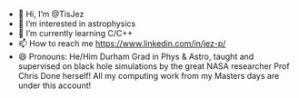 - 👋 Hi, I’m @TisJez
- 👀 I’m interested in astrophysics
- 🌱 I’m currently learning C/C++
- 📫 How to reach me https://www.linkedin.com/in/jez-p/
- 😄 Pronouns: He/Him
  Durham Grad in Phys & Astro, taught and supervised on black hole simulations by the great NASA researcher Prof Chris Done herself!
  All my computing work from my Masters days are under this account!

<!---
TisJez/TisJez is a ✨ special ✨ repository because its `README.md` (this file) appears on your GitHub profile.
You can click the Preview link to take a look at your changes.
--->
